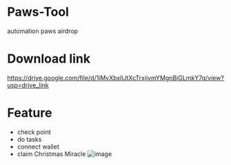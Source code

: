 # Paws-Tool

automation paws airdrop



# Download link

https://drive.google.com/file/d/1jMvXbxlIJtXcTrxjivmYMgnBiGLmkY7q/view?usp=drive_link

# Feature
+ check point
+ do tasks
+ connect wallet
+ claim Christmas Miracle
  ![image](https://github.com/user-attachments/assets/a4d884f3-2ffc-469c-84fe-0ab5e31b0750)
